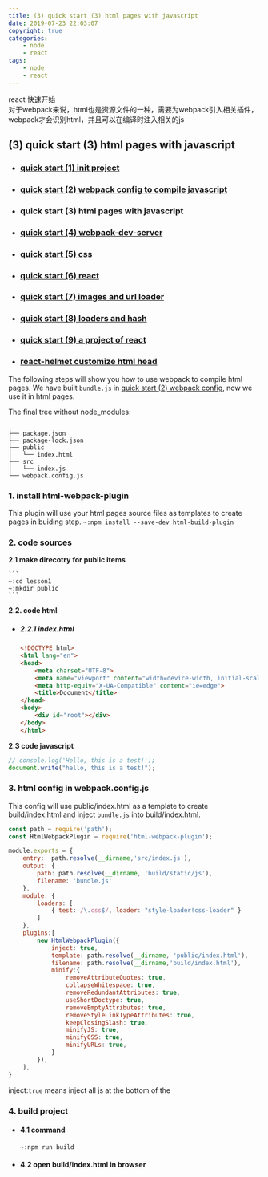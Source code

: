 ```yaml
---
title: (3) quick start (3) html pages with javascript
date: 2019-07-23 22:03:07
copyright: true
categories:
    - node
    - react
tags:
    - node
    - react
---
```

react 快速开始    
对于webpack来说，html也是资源文件的一种，需要为webpack引入相关插件，webpack才会识别html，并且可以在编译时注入相关的js

<!-- more -->

## **(3) quick start (3) html pages with javascript**


+ ### [quick start (1) init project](https://www.jianshu.com/p/b5df2e74aa20)
+ ### [quick start (2) webpack config to compile javascript](https://www.jianshu.com/p/71e4b19c1264)
+ ### quick start (3) html pages with javascript
+ ### [quick start (4) webpack-dev-server](https://www.jianshu.com/p/58dd29b62500)
+ ### [quick start (5) css](https://www.jianshu.com/p/e98d4c4d34cf)
+ ### [quick start (6) react](https://www.jianshu.com/p/9b31cb59ecb5)
+ ### [quick start (7) images and url loader](https://www.jianshu.com/p/30cf1c8bb2b1)
+ ### [quick start (8) loaders and hash](https://www.jianshu.com/p/64fe50f2d3ad)
+ ### [quick start (9) a project of react](https://www.jianshu.com/p/395b299fa8f0)
+ ### [react-helmet customize html head](https://www.jianshu.com/p/97ced0c8f891)

The following steps will show you how to use webpack to compile html pages.
We have built `bundle.js` in [quick start (2) webpack config](/p/71e4b19c1264), now we use it in html pages.

The final tree without node_modules:

```
.
├── package.json
├── package-lock.json
├── public
│   └── index.html
├── src
│   └── index.js
└── webpack.config.js
```

### **1. install html-webpack-plugin**

This plugin will use your html pages source files as templates to create pages in buiding step.
`~:npm install --save-dev html-build-plugin`

### **2. code sources**

**2.1 make direcotry for public items**

    ```
    ~:cd lesson1
    ~:mkdir public
    ```

**2.2. code html**

+ ##### 2.2.1 index.html
    ```html
    <!DOCTYPE html>
    <html lang="en">
    <head>
        <meta charset="UTF-8">
        <meta name="viewport" content="width=device-width, initial-scale=1.0">
        <meta http-equiv="X-UA-Compatible" content="ie=edge">
        <title>Document</title>
    </head>
    <body>
        <div id="root"></div>
    </body>
    </html>
    ```
**2.3 code javascript**
```js
// console.log('Hello, this is a test!');
document.write("hello, this is a test!");
```

### **3. html config in webpack.config.js**

This config will use public/index.html as a template to create build/index.html and inject `bundle.js` into build/index.html.

```js
const path = require('path');
const HtmlWebpackPlugin = require('html-webpack-plugin');

module.exports = {
    entry:  path.resolve(__dirname,'src/index.js'),
    output: {
        path: path.resolve(__dirname, 'build/static/js'),
        filename: 'bundle.js'
    },
    module: {
        loaders: [
            { test: /\.css$/, loader: "style-loader!css-loader" }
        ]
    },
    plugins:[
        new HtmlWebpackPlugin({
            inject: true, 
            template: path.resolve(__dirname, 'public/index.html'),
            filename: path.resolve(__dirname,'build/index.html'),
            minify:{
                removeAttributeQuotes: true,
                collapseWhitespace: true,
                removeRedundantAttributes: true,
                useShortDoctype: true,
                removeEmptyAttributes: true,
                removeStyleLinkTypeAttributes: true,
                keepClosingSlash: true,
                minifyJS: true,
                minifyCSS: true,
                minifyURLs: true,
            }
        }),
    ],
}
```
inject:`true` means inject all js at the bottom of the <body>

### **4. build project**

+ #### 4.1 command
  
    `~:npm run build`

+ #### 4.2 open build/index.html in browser